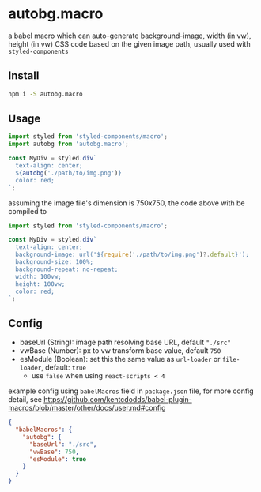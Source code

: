 # autobg.macro

a babel macro which can auto-generate background-image, width (in vw), height (in vw) CSS code based on the given image path, usually used with `styled-components`

## Install

```bash
npm i -S autobg.macro
```

## Usage

```js
import styled from 'styled-components/macro';
import autobg from 'autobg.macro';

const MyDiv = styled.div`
  text-align: center;
  ${autobg('./path/to/img.png')}
  color: red;
`;
```

assuming the image file's dimension is 750x750, the code above with be compiled to

```js
import styled from 'styled-components/macro';

const MyDiv = styled.div`
  text-align: center;
  background-image: url('${require('./path/to/img.png')?.default}');
  background-size: 100%;
  background-repeat: no-repeat;
  width: 100vw;
  height: 100vw;
  color: red;
`;
```

## Config

- baseUrl (String): image path resolving base URL, default `"./src"`
- vwBase (Number): px to vw transform base value, default `750`
- esModule (Boolean): set this the same value as `url-loader` or `file-loader`, default: `true`
  - use `false` when using `react-scripts < 4`

example config using `babelMacros` field in `package.json` file, for more config detail, see https://github.com/kentcdodds/babel-plugin-macros/blob/master/other/docs/user.md#config

```json
{
  "babelMacros": {
    "autobg": {
      "baseUrl": "./src",
      "vwBase": 750,
      "esModule": true
    }
  }
}
```
